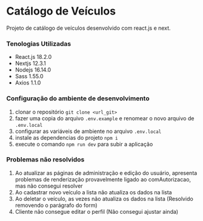 # Catálogo de Veículos

Projeto de catálogo de veículos desenvolvido com react.js e next.

### Tenologias Utilizadas

- React.js 18.2.0
- Nextjs 12.3.1
- Nodejs 16.14.0
- Sass 1.55.0
- Axios 1.1.0

### Configuração do ambiente de desenvolvimento

1. clonar o repositório `git clone <url_git>` 
1. fazer uma copia do arquivo `.env.example` e renomear o novo arquivo de `.env.local`
1. configurar as variáveis de ambiente no arquivo `.env.local`
1. instale as dependencias do projeto `npm i`
1. execute o comando `npm run dev` para subir a aplicação

### Problemas não resolvidos

1. Ao atualizar as páginas de administração e edição do usuário, apresenta problemas de renderização provavelmente ligado ao comAutorizacao, mas não consegui resolver
1. Ao cadastrar novo veículo a lista não atualiza os dados na lista
1. Ao deletar o veículo, as vezes não atualiza os dados na lista (Resolvido removendo o parágrafo do form)
1. Cliente não consegue editar o perfil (Não consegui ajustar ainda)